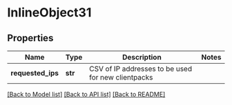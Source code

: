# InlineObject31

## Properties
Name | Type | Description | Notes
------------ | ------------- | ------------- | -------------
**requested_ips** | **str** | CSV of IP addresses to be used for new clientpacks | 

[[Back to Model list]](../README.md#documentation-for-models) [[Back to API list]](../README.md#documentation-for-api-endpoints) [[Back to README]](../README.md)


